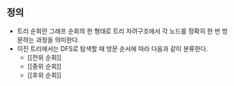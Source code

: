 
## 정의
- 트리 순회란 그래프 순회의 한 형태로 트리 자려구조에서 각 노드를 정확히 한 번 방문하는 과정을 의미한다. 
- 이진 트리에서는 DFS로 탐색할 때 방문 순서에 따라 다음과 같이 분류한다. 
	- [[전위 순회]]
	- [[중위 순회]]
	- [[후위 순회]]